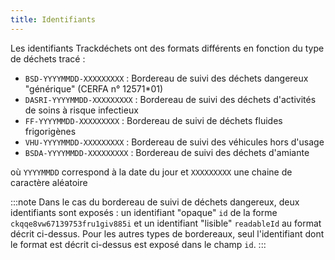 ```yaml
---
title: Identifiants
---
```


Les identifiants Trackdéchets ont des formats différents en fonction du type de déchets tracé :

- `BSD-YYYYMMDD-XXXXXXXXX` : Bordereau de suivi des déchets dangereux "générique" (CERFA n° 12571*01)
- `DASRI-YYYYMMDD-XXXXXXXXX` : Bordereau de suivi des déchets d'activités de soins à risque infectieux
- `FF-YYYYMMDD-XXXXXXXXX` : Bordereau de suivi de déchets fluides frigorigènes
- `VHU-YYYYMMDD-XXXXXXXXX` : Bordereau de suivi des véhicules hors d'usage
- `BSDA-YYYYMMDD-XXXXXXXXX` : Bordereau de suivi des déchets d'amiante

où `YYYYMMDD` correspond à la date du jour et `XXXXXXXXX` une chaine de caractère aléatoire

:::note
Dans le cas du bordereau de suivi de déchets dangereux, deux identifiants sont exposés : un identifiant "opaque" `id` de la forme `ckqqe8vw67139753fru1giv885i` et un identifiant "lisible" `readableId` au format décrit ci-dessus.
Pour les autres types de bordereaux, seul l'identifiant dont le format est décrit ci-dessus est exposé dans le champ `id`.
:::